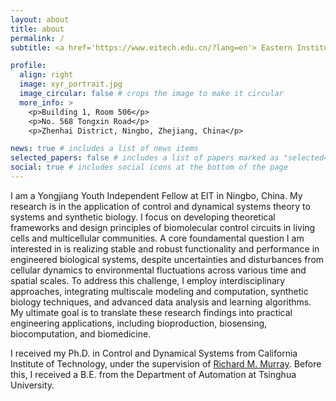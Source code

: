 ```yaml
---
layout: about
title: about
permalink: /
subtitle: <a href='https://www.eitech.edu.cn/?lang=en'> Eastern Institute of Technology, Ningbo</a>. Email:xren@eitech.edu.cn.

profile:
  align: right
  image: xyr_portrait.jpg
  image_circular: false # crops the image to make it circular
  more_info: >
    <p>Building 1, Room 506</p>
    <p>No. 568 Tongxin Road</p>
    <p>Zhenhai District, Ningbo, Zhejiang, China</p>

news: true # includes a list of news items
selected_papers: false # includes a list of papers marked as "selected={true}"
social: true # includes social icons at the bottom of the page
---
```


I am a Yongjiang Youth Independent Fellow at EIT in Ningbo, China. My research is in the application of control and dynamical systems theory to systems and synthetic biology. I focus on developing theoretical frameworks and design principles of biomolecular control circuits in living cells and multicellular communities. A core foundamental question I am interested in is realizing stable and robust functionality and performance in engineered biological systems, despite uncertainties and disturbances from cellular dynamics to environmental fluctuations across various time and spatial scales. To address this challenge, I employ interdisciplinary approaches, integrating multiscale modeling and computation, synthetic biology techniques, and advanced data analysis and learning algorithms. My ultimate goal is to translate these research findings into practical engineering applications, including bioproduction, biosensing, biocomputation, and biomedicine.

I received my Ph.D. in Control and Dynamical Systems from California Institute of Technology, under the supervision of [Richard M. Murray](https://murray.cds.caltech.edu/Main_Page). Before this, I received a B.E. from the Department of Automation at Tsinghua University.
